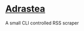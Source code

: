# [Adrastea](https://solarsystem.nasa.gov/moons/jupiter-moons/adrastea/in-depth/)

A small CLI controlled RSS scraper

